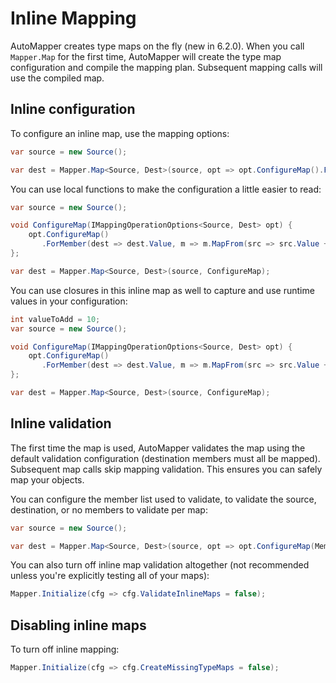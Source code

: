 # Inline Mapping

AutoMapper creates type maps on the fly (new in 6.2.0). When you call `Mapper.Map` for the first time, AutoMapper will create the type map configuration and compile the mapping plan. Subsequent mapping calls will use the compiled map.

## Inline configuration

To configure an inline map, use the mapping options:

```c#
var source = new Source();

var dest = Mapper.Map<Source, Dest>(source, opt => opt.ConfigureMap().ForMember(dest => dest.Value, m => m.MapFrom(src => src.Value + 10)));
```

You can use local functions to make the configuration a little easier to read:

```c#
var source = new Source();

void ConfigureMap(IMappingOperationOptions<Source, Dest> opt) {
    opt.ConfigureMap()
       .ForMember(dest => dest.Value, m => m.MapFrom(src => src.Value + 10))
};

var dest = Mapper.Map<Source, Dest>(source, ConfigureMap);
```

You can use closures in this inline map as well to capture and use runtime values in your configuration:

```c#
int valueToAdd = 10;
var source = new Source();

void ConfigureMap(IMappingOperationOptions<Source, Dest> opt) {
    opt.ConfigureMap()
       .ForMember(dest => dest.Value, m => m.MapFrom(src => src.Value + valueToAdd))
};

var dest = Mapper.Map<Source, Dest>(source, ConfigureMap);
```

## Inline validation

The first time the map is used, AutoMapper validates the map using the default validation configuration (destination members must all be mapped). Subsequent map calls skip mapping validation. This ensures you can safely map your objects.

You can configure the member list used to validate, to validate the source, destination, or no members to validate per map:

```c#
var source = new Source();

var dest = Mapper.Map<Source, Dest>(source, opt => opt.ConfigureMap(MemberList.None);
```

You can also turn off inline map validation altogether (not recommended unless you're explicitly testing all of your maps):

```c#
Mapper.Initialize(cfg => cfg.ValidateInlineMaps = false);
```

## Disabling inline maps

To turn off inline mapping:

```c#
Mapper.Initialize(cfg => cfg.CreateMissingTypeMaps = false);
```
